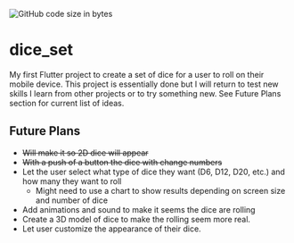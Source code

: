 ![GitHub code size in bytes](https://img.shields.io/github/languages/code-size/:user/:dice_set)

# dice_set

My first Flutter project to create a set of dice for a user to roll on their mobile device. This project is essentially done but I will return to test new skills I learn from other projects or to try something new. See Future Plans section for current list of ideas.

## Future Plans
  - ~~Will make it so 2D dice will appear~~
  - ~~With a push of a button the dice with change numbers~~
  - Let the user select what type of dice they want (D6, D12, D20, etc.) and how many they want to roll
    - Might need to use a chart to show results depending on screen size and number of dice
  - Add animations and sound to make it seems the dice are rolling
  - Create a 3D model of dice to make the rolling seem more real.
  - Let user customize the appearance of their dice. 
